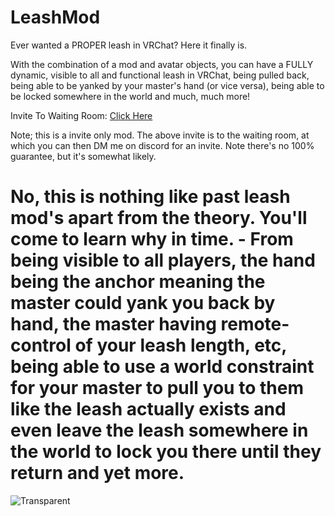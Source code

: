 # LeashMod
Ever wanted a PROPER leash in VRChat? Here it finally is.

With the combination of a mod and avatar objects, you can have a FULLY dynamic, visible to all and functional leash in VRChat, being pulled back, being able to be yanked by your master's hand (or vice versa), being able to be locked somewhere in the world and much, much more!

Invite To Waiting Room: [Click Here](https://discord.gg/PcSsUE5vFE)

Note; this is a invite only mod. The above invite is to the waiting room, at which you can then DM me on discord for an invite. Note there's no 100% guarantee, but it's somewhat likely.

# No, this is nothing like past leash mod's apart from the theory. You'll come to learn why in time. - From being visible to all players, the hand being the anchor meaning the master could yank you back by hand, the master having remote-control of your leash length, etc, being able to use a world constraint for your master to pull you to them like the leash actually exists and even leave the leash somewhere in the world to lock you there until they return and yet more.

![Transparent](https://user-images.githubusercontent.com/36628963/143236514-3f942d40-50ab-404f-a645-0dc3eddd8d90.png)
